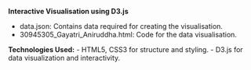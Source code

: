 **Interactive Visualisation using D3.js**
- data.json: Contains data required for creating the visualisation. 
- 30945305_Gayatri_Aniruddha.html: Code for the data visualisation. 

**Technologies Used:**
    - HTML5, CSS3 for structure and styling.
    - D3.js for data visualization and interactivity.
